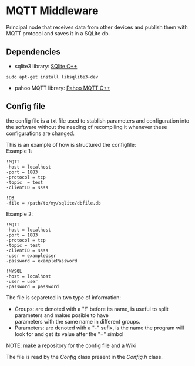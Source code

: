 # MQTT Middleware
Principal node that receives data from other devices and publish them with MQTT protocol and saves it in a SQLite db.

## Dependencies
* sqlite3 library: [SQlite C++](https://www.sqlite.org/download.html)
```
sudo apt-get install libsqlite3-dev
```
* pahoo MQTT library: [Pahoo MQTT C++](https://github.com/eclipse/paho.mqtt.cpp)

## Config file
the config file is a txt file used to stablish parameters and configuration into the software without the needing of recompiling it whenever these configurations are changed.</br>

This is an example of how is structured the configfile:
</br>
Example 1: </br>
```
!MQTT
-host = localhost
-port = 1883
-protocol = tcp
-topic  = test
-clientID = ssss

!DB
-file = /path/to/my/sqlite/dbfile.db
```
Example 2: </br>
```
!MQTT
-host = localhost
-port = 1883
-protocol = tcp
-topic = test
-clientID = ssss
-user = exampleUser
-password = examplePassword

!MYSQL
-host = localhost
-user = user
-password = password
```

The file is separeted in two type of information:</br>
* Groups: are denoted with a "!" before its name, is useful to split parameters and makes posible to have </br>
parameters with the same name in different groups. 
* Parameters: are denoted with a "-" sufix, is the name the program will look for and get its value after the "=" simbol

NOTE: make a repository for the config file and a Wiki

The file is read by the _Config_ class present in the _Config.h_ class.
